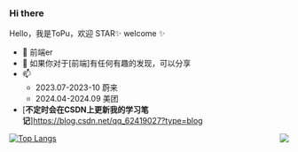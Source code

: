 
### **Hi there**  
Hello，我是ToPu，欢迎 STAR✨
welcome ✨
- 🌱 前端er
- 💬 如果你对于[前端]有任何有趣的发现，可以分享
- 📫
  - 2023.07-2023-10 蔚来
  - 2024.04-2024.09 美团 
- [**不定时会在CSDN上更新我的学习笔记**]https://blog.csdn.net/qq_62419027?type=blog
<img align="right" src="https://github-readme-stats.vercel.app/api?username=topulikeweb&show_icons=true&theme=radical&count_private&show_icons">

[![Top Langs](https://github-readme-stats.vercel.app/api/top-langs/?username=topulikeweb)](https://github.com/topulikeweb/github-readme-stats)

